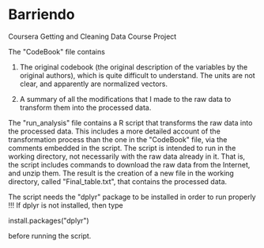 Barriendo
=========

Coursera Getting and Cleaning Data Course Project

The "CodeBook" file contains

1. The original codebook (the original description of the variables by the original authors), which is quite difficult to understand. The units are not clear, and apparently are normalized vectors.

2. A summary of all the modifications that I made to the raw data to transform them into the processed data.

The "run_analysis" file contains a R script that transforms the raw data into the processed data. This includes a more detailed account of the transformation process than the one in the "CodeBook" file, via the comments embedded in the script.
The script is intended to run in the working directory, not necessarily with the raw data already in it. That is, the script includes commands to download the raw data from the Internet, and unzip them.
The result is the creation of a new file in the working directory, called "Final_table.txt", that contains the processed data.

The script needs the "dplyr" package to be installed in order to run properly !!!
If dplyr is not installed, then type

install.packages("dplyr")

before running the script.
